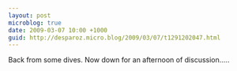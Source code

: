 ```yaml
---
layout: post
microblog: true
date: 2009-03-07 10:00 +1000
guid: http://desparoz.micro.blog/2009/03/07/t1291202047.html
---
```

Back from some dives.  Now down for an afternoon of discussion.....

